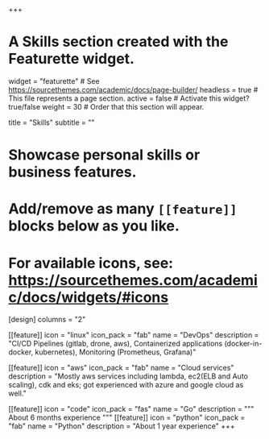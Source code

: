 +++
# A Skills section created with the Featurette widget.
widget = "featurette"  # See https://sourcethemes.com/academic/docs/page-builder/
headless = true  # This file represents a page section.
active = false  # Activate this widget? true/false
weight = 30  # Order that this section will appear.

title = "Skills"
subtitle = ""

# Showcase personal skills or business features.
# 
# Add/remove as many `[[feature]]` blocks below as you like.
# 
# For available icons, see: https://sourcethemes.com/academic/docs/widgets/#icons

[design]
  columns = "2"

[[feature]]
  icon = "linux"
  icon_pack = "fab"
  name = "DevOps"
  description = "CI/CD Pipelines (gitlab, drone, aws), Containerized applications (docker-in-docker, kubernetes), Monitoring (Prometheus, Grafana)"
  
[[feature]]
  icon = "aws"
  icon_pack = "fab"
  name = "Cloud services"
  description = "Mostly aws services including lambda, ec2(ELB and Auto scaling), cdk and eks; got experienced with azure and google cloud as well."  
  
[[feature]]
  icon = "code"
  icon_pack = "fas"
  name = "Go"
  description = """
  About 6 months experience
  """
[[feature]]
  icon = "python"
  icon_pack = "fab"
  name = "Python"
  description = "About 1 year experience"
+++
